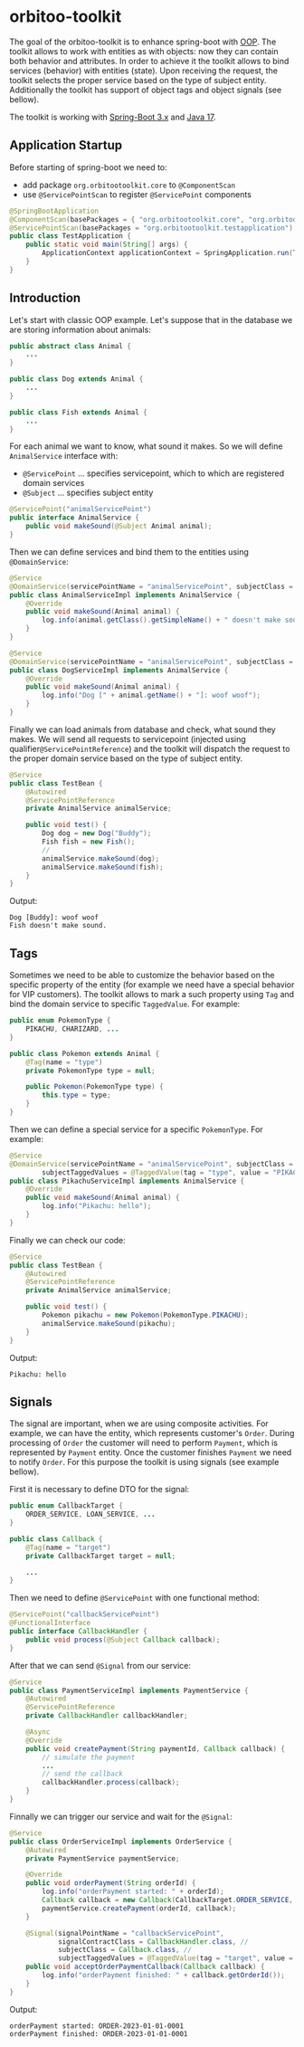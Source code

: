 # orbitoo-toolkit

The goal of the orbitoo-toolkit is to enhance spring-boot with [OOP](https://en.wikipedia.org/wiki/Object-oriented_programming).
The toolkit allows to work with entities as with objects: now they can contain both behavior and attributes.
In order to achieve it the toolkit allows to bind services (behavior) with entities (state). Upon receiving the request,
the toolkit selects the proper service based on the type of subject entity. Additionally the toolkit has support
of object tags and object signals (see bellow).

The toolkit is working with [Spring-Boot 3.x](https://spring.io/) and [Java 17](https://openjdk.org/).

## Application Startup
Before starting of spring-boot we need to:
* add package `org.orbitootoolkit.core` to `@ComponentScan`
* use `@ServicePointScan` to register `@ServicePoint` components
```java
@SpringBootApplication
@ComponentScan(basePackages = { "org.orbitootoolkit.core", "org.orbitootoolkit.testapplication" })
@ServicePointScan(basePackages = "org.orbitootoolkit.testapplication")
public class TestApplication {
    public static void main(String[] args) {
        ApplicationContext applicationContext = SpringApplication.run(TestApplication.class, args);
    }
}
```

## Introduction
Let's start with classic OOP example.
Let's suppose that in the database we are storing information about animals:
```java
public abstract class Animal {
    ...
}

public class Dog extends Animal {
    ...
}

public class Fish extends Animal {
    ...
}
```

For each animal we want to know, what sound it makes.
So we will define `AnimalService` interface with:
* `@ServicePoint` ...    specifies servicepoint, which to which are registered domain services
* `@Subject` ...    specifies subject entity
```java
@ServicePoint("animalServicePoint")
public interface AnimalService {
    public void makeSound(@Subject Animal animal);
}
```

Then we can define services and bind them to the entities using `@DomainService`:
```java
@Service
@DomainService(servicePointName = "animalServicePoint", subjectClass = Animal.class)
public class AnimalServiceImpl implements AnimalService {
    @Override
    public void makeSound(Animal animal) {
        log.info(animal.getClass().getSimpleName() + " doesn't make sound.");
    }
}

@Service
@DomainService(servicePointName = "animalServicePoint", subjectClass = Dog.class)
public class DogServiceImpl implements AnimalService {
    @Override
    public void makeSound(Animal animal) {
        log.info("Dog [" + animal.getName() + "]: woof woof");
    }
}
```

Finally we can load animals from database and check, what sound they makes. We will send all
requests to servicepoint (injected using qualifier`@ServicePointReference`) and the toolkit
will dispatch the request to the proper domain service based on the type of subject entity.
```java
@Service
public class TestBean {
    @Autowired
    @ServicePointReference
    private AnimalService animalService;

    public void test() {
        Dog dog = new Dog("Buddy");
        Fish fish = new Fish();
        //
        animalService.makeSound(dog);
        animalService.makeSound(fish);
    }
}
```

Output:
```
Dog [Buddy]: woof woof
Fish doesn't make sound.
```

## Tags
Sometimes we need to be able to customize the behavior based on the specific property of the entity
(for example we need have a special behavior for VIP customers). The toolkit allows to mark a such
property using `Tag` and bind the domain service to specific `TaggedValue`. For example:
```java
public enum PokemonType {
    PIKACHU, CHARIZARD, ...
}

public class Pokemon extends Animal {
    @Tag(name = "type")
    private PokemonType type = null;

    public Pokemon(PokemonType type) {
        this.type = type;
    }
}
```

Then we can define a special service for a specific `PokemonType`. For example:
```java
@Service
@DomainService(servicePointName = "animalServicePoint", subjectClass = Pokemon.class, //
        subjectTaggedValues = @TaggedValue(tag = "type", value = "PIKACHU"))
public class PikachuServiceImpl implements AnimalService {
    @Override
    public void makeSound(Animal animal) {
        log.info("Pikachu: hello");
    }
}
```

Finally we can check our code:
```java
@Service
public class TestBean {
    @Autowired
    @ServicePointReference
    private AnimalService animalService;

    public void test() {
        Pokemon pikachu = new Pokemon(PokemonType.PIKACHU);
        animalService.makeSound(pikachu);
    }
}
```

Output:
```
Pikachu: hello
```

## Signals
The signal are important, when we are using composite activities. For example, we can have the entity,
which represents customer's `Order`. During processing of `Order` the customer will need to perform `Payment`,
which is represented by `Payment` entity. Once the customer finishes `Payment` we need to notify `Order`.
For this purpose the toolkit is using signals (see example bellow).

First it is necessary to define DTO for the signal:
```java
public enum CallbackTarget {
    ORDER_SERVICE, LOAN_SERVICE, ...
}

public class Callback {
    @Tag(name = "target")
    private CallbackTarget target = null;

    ...
}
```

Then we need to define `@ServicePoint` with one functional method:
```java
@ServicePoint("callbackServicePoint")
@FunctionalInterface
public interface CallbackHandler {
    public void process(@Subject Callback callback);
}
```

After that we can send `@Signal` from our service:
```java
@Service
public class PaymentServiceImpl implements PaymentService {
    @Autowired
    @ServicePointReference
    private CallbackHandler callbackHandler;

    @Async
    @Override
    public void createPayment(String paymentId, Callback callback) {
        // simulate the payment
        ...
        // send the callback
        callbackHandler.process(callback);
    }
}
```

Finnally we can trigger our service and wait for the `@Signal`:
```java
@Service
public class OrderServiceImpl implements OrderService {
    @Autowired
    private PaymentService paymentService;

    @Override
    public void orderPayment(String orderId) {
        log.info("orderPayment started: " + orderId);
        Callback callback = new Callback(CallbackTarget.ORDER_SERVICE, orderId);
        paymentService.createPayment(orderId, callback);
    }

    @Signal(signalPointName = "callbackServicePoint",
            signalContractClass = CallbackHandler.class, //
            subjectClass = Callback.class, //
            subjectTaggedValues = @TaggedValue(tag = "target", value = "ORDER_SERVICE"))
    public void acceptOrderPaymentCallback(Callback callback) {
        log.info("orderPayment finished: " + callback.getOrderId());
    }
}
```

Output:
```
orderPayment started: ORDER-2023-01-01-0001
orderPayment finished: ORDER-2023-01-01-0001
```
